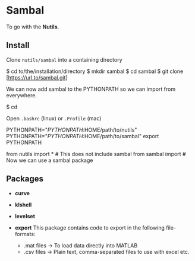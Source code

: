 Sambal
======

To go with the __Nutils__.

## Install

Clone `nutils/sambal` into a containing directory

  $ cd to/the/installation/directory
  $ mkdir sambal
  $ cd sambal
  $ git clone [https://url.to/sambal.git]

We can now add sambal to the PYTHONPATH so we can import from
everywhere.

  $ cd

Open `.bashrc` (linux) or `.Profile` (mac)

  PYTHONPATH="${PYTHONPATH}:$HOME/path/to/nutils"
  PYTHONPATH="${PYTHONPATH}:$HOME/path/to/sambal"
  export PYTHONPATH

  from nutils import *          # This does not include sambal
  from sambal import <package>  # Now we can use a sambal package

## Packages

  * __curve__
  * __klshell__
  * __levelset__
  * __export__ This package contains code to export in the following
    file-formats:

    - .mat files -> To load data directly into MATLAB
    - .csv files -> Plain text, comma-separated files to use with
      excel etc.

